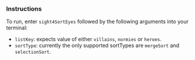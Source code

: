 ### Instructions
To run, enter `sight4SortEyes` followed by the following arguments into your terminal:
* `listKey`: expects value of either `villains`, `normies` or `heroes`.
* `sortType`: currently the only supported sortTypes are `mergeSort` and `selectionSort`.

